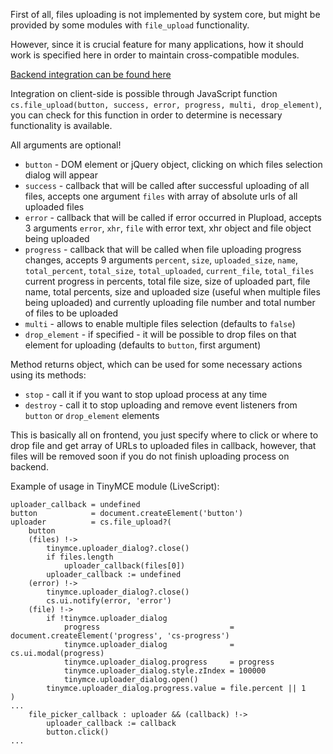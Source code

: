 First of all, files uploading is not implemented by system core, but might be provided by some modules with `file_upload` functionality.

However, since it is crucial feature for many applications, how it should work is specified here in order to maintain cross-compatible modules.

[Backend integration can be found here](/docs/backend-advanced/Files-uploading.md)

Integration on client-side is possible through JavaScript function `cs.file_upload(button, success, error, progress, multi, drop_element)`, you can check for this function in order to determine is necessary functionality is available.

All arguments are optional!

* `button` - DOM element or jQuery object, clicking on which files selection dialog will appear
* `success` - callback that will be called after successful uploading of all files, accepts one argument `files` with array of absolute urls of all uploaded files
* `error` - callback that will be called if error occurred in Plupload, accepts 3 arguments `error`, `xhr`, `file` with error text, xhr object and file object being uploaded
* `progress` - callback that will be called when file uploading progress changes, accepts 9 arguments `percent`, `size`, `uploaded_size`, `name`, `total_percent`, `total_size`, `total_uploaded`, `current_file`, `total_files` current progress in percents, total file size, size of uploaded part, file name, total percents, size and uploaded size (useful when multiple files being uploaded) and currently uploading file number and total number of files to be uploaded
* `multi` - allows to enable multiple files selection (defaults to `false`)
* `drop_element` - if specified - it will be possible to drop files on that element for uploading (defaults to `button`, first argument)

Method returns object, which can be used for some necessary actions using its methods:
* `stop` - call it if you want to stop upload process at any time
* `destroy` - call it to stop uploading and remove event listeners from `button` or `drop_element` elements

This is basically all on frontend, you just specify where to click or where to drop file and get array of URLs to uploaded files in callback, however, that files will be removed soon if you do not finish uploading process on backend.

Example of usage in TinyMCE module (LiveScript):
```livescript
uploader_callback = undefined
button            = document.createElement('button')
uploader          = cs.file_upload?(
    button
    (files) !->
        tinymce.uploader_dialog?.close()
        if files.length
            uploader_callback(files[0])
        uploader_callback := undefined
    (error) !->
        tinymce.uploader_dialog?.close()
        cs.ui.notify(error, 'error')
    (file) !->
        if !tinymce.uploader_dialog
            progress                             = document.createElement('progress', 'cs-progress')
            tinymce.uploader_dialog              = cs.ui.modal(progress)
            tinymce.uploader_dialog.progress     = progress
            tinymce.uploader_dialog.style.zIndex = 100000
            tinymce.uploader_dialog.open()
        tinymce.uploader_dialog.progress.value = file.percent || 1
)
...
    file_picker_callback : uploader && (callback) !->
        uploader_callback := callback
        button.click()
...
```

